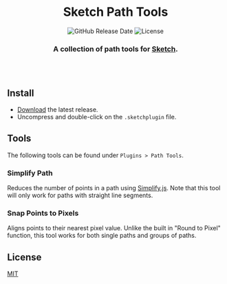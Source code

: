 <div align="center">
	<h1>Sketch Path Tools</h1>
  <p>
    <img alt="GitHub Release Date" src="https://img.shields.io/github/release-date/rdunk/sanity-blocks-vue-component?color=000&style=flat-square">
    <img alt="License" src="https://img.shields.io/npm/l/sanity-blocks-vue-component.svg?color=000&style=flat-square">
    </p>
	</p>
	<p>
		<h3>A collection of path tools for <a href="https://www.sketch.com/" _target="blank">Sketch</a>.</h3>
	<br>
	<br>
</div>

## Install

- [Download](../../releases/latest/download/path-tools.sketchplugin.zip) the latest release.
- Uncompress and double-click on the `.sketchplugin` file.

## Tools

The following tools can be found under `Plugins > Path Tools`.

### Simplify Path

Reduces the number of points in a path using [Simplify.js](https://mourner.github.io/simplify-js/). Note that this tool will only work for paths with straight line segments.

### Snap Points to Pixels

Aligns points to their nearest pixel value. Unlike the built in "Round to Pixel" function, this tool works for both single paths and groups of paths.

## License

[MIT](http://opensource.org/licenses/MIT)

```

```
